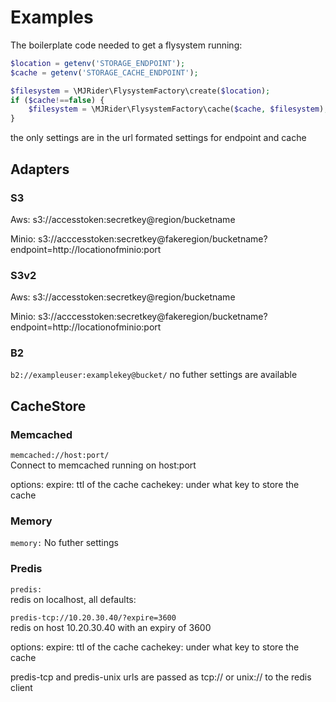# Examples

The boilerplate code needed to get a flysystem running:
```php
$location = getenv('STORAGE_ENDPOINT');
$cache = getenv('STORAGE_CACHE_ENDPOINT');

$filesystem = \MJRider\FlysystemFactory\create($location);
if ($cache!==false) {
    $filesystem = \MJRider\FlysystemFactory\cache($cache, $filesystem);
}
```

the only settings are in the url formated settings for endpoint and cache

## Adapters
### S3
Aws:
s3://accesstoken:secretkey@region/bucketname

Minio:
s3://acccesstoken:secretkey@fakeregion/bucketname?endpoint=http://locationofminio:port

### S3v2
Aws:
s3://accesstoken:secretkey@region/bucketname

Minio:
s3://acccesstoken:secretkey@fakeregion/bucketname?endpoint=http://locationofminio:port

### B2
`b2://exampleuser:examplekey@bucket/`
no futher settings are available

## CacheStore

### Memcached
`memcached://host:port/`  
Connect to memcached running on host:port 

options:
expire: ttl of the cache
cachekey: under what key to store the cache

### Memory
`memory:`
No futher settings

### Predis
`predis:`  
redis on localhost, all defaults:

`predis-tcp://10.20.30.40/?expire=3600`  
redis on host 10.20.30.40 with an expiry of 3600

options:
expire: ttl of the cache
cachekey: under what key to store the cache

predis-tcp and predis-unix urls are passed as tcp:// or unix:// to the redis client